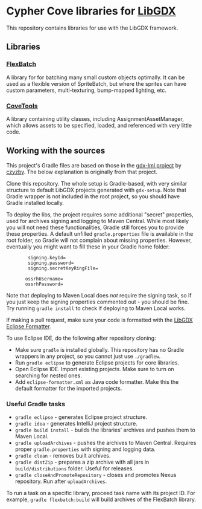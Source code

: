 # Cypher Cove libraries for [LibGDX](https://github.com/libgdx/libgdx)
This repository contains libraries for use with the LibGDX framework.

## Libraries

### [FlexBatch](flexbatch)

A library for for batching many small custom objects optimally. It can be used as a flexible version of SpriteBatch, but where the sprites can have custom parameters, multi-texturing, bump-mapped lighting, etc.

### [CoveTools](covetools)

A library containing utility classes, including AssignmentAssetManager, which allows assets to be specified, loaded, and referenced with very little code.

## Working with the sources
This project's Gradle files are based on those in the [gdx-lml project](https://github.com/czyzby/gdx-lml) by [czyzby](https://github.com/czyzby/). The below explanation is originally from that project.

Clone this repository. The whole setup is Gradle-based, with very similar structure to default LibGDX projects generated with `gdx-setup`. Note that Gradle wrapper is not included in the root project, so you should have Gradle installed locally.

To deploy the libs, the project requires some additional "secret" properties, used for archives signing and logging to Maven Central. While most likely you will not need these functionalities, Gradle still forces you to provide these properties. A default unfilled `gradle.properties` file is available in the root folder, so Gradle will not complain about missing properties. However, eventually you might want to fill these in your Gradle home folder:
```
        signing.keyId= 
        signing.password= 
        signing.secretKeyRingFile= 

       ossrhUsername= 
       ossrhPassword= 
```
Note that deploying to Maven Local does *not* require the signing task, so if you just keep the signing properties commented out - you should be fine. Try running `gradle install` to check if deploying to Maven Local works.

If making a pull request, make sure your code is formatted with the [LibGDX Eclipse Formatter](https://github.com/libgdx/libgdx/blob/master/eclipse-formatter.xml).

To use Eclipse IDE, do the following after repository cloning:

- Make sure `gradle` is installed globally. This repository has no Gradle wrappers in any project, so you cannot just use `./gradlew`.
- Run `gradle eclipse` to generate Eclipse projects for core libraries.
- Open Eclipse IDE. Import existing projects. Make sure to turn on searching for nested ones.
- Add `eclipse-formatter.xml` as Java code formatter. Make this the default formatter for the imported projects.

### Useful Gradle tasks
- `gradle eclipse` - generates Eclipse project structure.
- `gradle idea` - generates IntelliJ project structure.
- `gradle build install` - builds the libraries' archives and pushes them to Maven Local.
- `gradle uploadArchives` - pushes the archives to Maven Central. Requires proper `gradle.properties` with signing and logging data.
- `gradle clean` - removes built archives.
- `gradle distZip` - prepares a zip archive with all jars in `build/distributions` folder. Useful for releases.
- `gradle closeAndPromoteRepository` - closes and promotes Nexus repository. Run after `uploadArchives`.

To run a task on a specific library, proceed task name with its project ID. For example, `gradle flexbatch:build` will build archives of the FlexBatch library.
